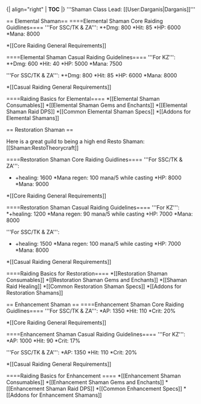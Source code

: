 {| align="right"
  | __TOC__
  |}
'''Shaman Class Lead: [[User:Darganis|Darganis]]'''



== Elemental Shaman==
====Elemental Shaman Core Raiding Guidlines====
'''For SSC/TK & ZA''':
*+Dmg: 800
*Hit: 85 
*HP: 6000 
*Mana: 8000


*[[Core Raiding General Requirements]]



====Elemental Shaman Casual Raiding Guidelines====
'''For KZ''': 
*+Dmg: 600
*Hit: 40
*HP: 5000 
*Mana: 7500


'''For SSC/TK & ZA''':
*+Dmg: 800
*Hit: 85 
*HP: 6000 
*Mana: 8000


*[[Casual Raiding General Requirements]]


====Raiding Basics for Elemental====
*[[Elemental Shaman Consumables]]
*[[Elemental Shaman Gems and Enchants]]
*[[Elemental Shaman Raid DPS]]
*[[Common Elemental Shaman Specs]]
*[[Addons for Elemental Shamans]]

== Restoration Shaman ==

Here is a great guild to being a high end Resto Shaman: [[Shaman:RestoTheorycraft]]

====Restoration Shaman Core Raiding Guidlines====
'''For SSC/TK & ZA''':
* +healing: 1600 
*Mana regen: 100 mana/5 while casting 
*HP: 8000 
*Mana: 9000


*[[Core Raiding General Requirements]]


====Restoration Shaman Casual Raiding Guidelines====
'''For KZ''': 
*+healing: 1200 
*Mana regen: 90 mana/5 while casting 
*HP: 7000 
*Mana: 8000


'''For SSC/TK & ZA''':
* +healing: 1500 
*Mana regen: 100 mana/5 while casting 
*HP: 7000 
*Mana: 8000


*[[Casual Raiding General Requirements]]

====Raiding Basics for Restoration====
*[[Restoration Shaman Consumables]]
*[[Restoration Shaman Gems and Enchants]]
*[[Shaman Raid Healing]]
*[[Common Restoration Shaman Specs]]
*[[Addons for Restoration Shamans]]

== Enhancement Shaman ==
====Enhancement Shaman Core Raiding Guidlines====
'''For SSC/TK & ZA''':
*AP: 1350
*Hit: 110
*Crit: 20%


*[[Core Raiding General Requirements]]

====Enhancement Shaman Casual Raiding Guidelines====
'''For KZ''': 
*AP: 1000
*Hit: 90
*Crit: 17%


'''For SSC/TK & ZA''':
*AP: 1350
*Hit: 110
*Crit: 20%


*[[Casual Raiding General Requirements]]

====Raiding Basics for Enhancement ====
*[[Enhancement Shaman Consumables]]
*[[Enhancement Shaman Gems and Enchants]]
*[[Enhancement Shaman Raid DPS]]
*[[Common Enhancement  Specs]]
*[[Addons for Enhancement Shamans]]